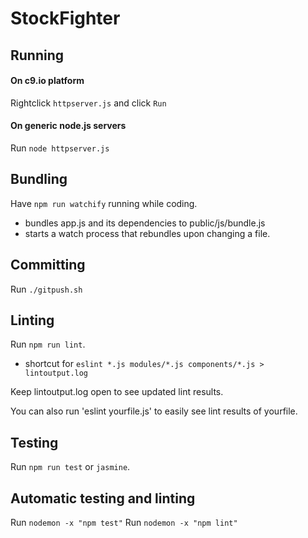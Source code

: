 # StockFighter

## Running

#### On c9.io platform
Rightclick `httpserver.js` and click `Run`

#### On generic node.js servers
Run `node httpserver.js`

## Bundling
Have `npm run watchify` running while coding. 
- bundles app.js and its dependencies to public/js/bundle.js
- starts a watch process that rebundles upon changing a file.

## Committing
Run `./gitpush.sh`

## Linting
Run `npm run lint`.
- shortcut for `eslint *.js modules/*.js components/*.js > lintoutput.log`

Keep lintoutput.log open to see updated lint results.

You can also run 'eslint yourfile.js' to easily see lint results of yourfile.

## Testing
Run `npm run test` or `jasmine`.

## Automatic testing and linting
Run `nodemon -x "npm test"`
Run `nodemon -x "npm lint"`